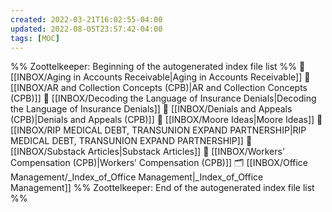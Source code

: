 ```yaml
---
created: 2022-03-21T16:02:55-04:00
updated: 2022-08-05T23:57:42-04:00
tags: [MOC]
---
```

%% Zoottelkeeper: Beginning of the autogenerated index file list  %%
📄 [[INBOX/Aging in Accounts Receivable|Aging in Accounts Receivable]]
📄 [[INBOX/AR and Collection Concepts (CPB)|AR and Collection Concepts (CPB)]]
📄 [[INBOX/Decoding the Language of Insurance Denials|Decoding the Language of Insurance Denials]]
📄 [[INBOX/Denials and Appeals (CPB)|Denials and Appeals (CPB)]]
📄 [[INBOX/Moore Ideas|Moore Ideas]]
📄 [[INBOX/RIP MEDICAL DEBT, TRANSUNION EXPAND PARTNERSHIP|RIP MEDICAL DEBT, TRANSUNION EXPAND PARTNERSHIP]]
📄 [[INBOX/Substack Articles|Substack Articles]]
📄 [[INBOX/Workers’ Compensation (CPB)|Workers’ Compensation (CPB)]]
🗂️ [[INBOX/Office Management/_Index_of_Office Management|_Index_of_Office Management]]
%% Zoottelkeeper: End of the autogenerated index file list  %%
